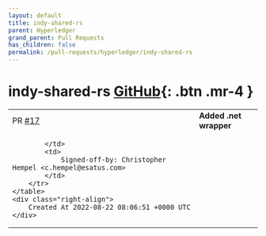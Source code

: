 ```yaml
---
layout: default
title: indy-shared-rs
parent: Hyperledger
grand_parent: Pull Requests
has_children: false
permalink: /pull-requests/hyperledger/indy-shared-rs
---
```


# indy-shared-rs <span class="fs-3 right-align">[GitHub](https://github.com/hyperledger/indy-shared-rs){: .btn .mr-4 }</span>


<div>
    <table>
        <tr>
            <td>
                PR <a href="https://github.com/hyperledger/indy-shared-rs/pull/17" class=".btn">#17</a>
            </td>
            <td>
                <b>
                    Added .net wrapper
                </b>
            </td>
        </tr>
        <tr>
            <td>
                
            </td>
            <td>
                Signed-off-by: Christopher Hempel <c.hempel@esatus.com>
            </td>
        </tr>
    </table>
    <div class="right-align">
        Created At 2022-08-22 08:06:51 +0000 UTC
    </div>
</div>

